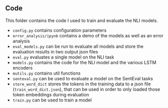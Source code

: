 ## Code

This folder contains the code I used to train and evaluate the NLI models. 

* `config.py` contains configuration parameters
* `error_analysis/ipynb` contains a demo of the models as well as an error analysis
* `eval_models.py` can be run to evaluate all models and store the evaluation results in two output json files
* `eval.py` evaluates a single model on the NLI task
* `models.py` contains the code for the NLI model and the various LSTM encoders
* `mutils.py` contains util functions
* `senteval.py` can be used to evaluate a model on the SentEval tasks
* `store_word_dict` stores the tokens in the training data to a json file (`train_word_dict.json`), that can be used in order to only loaded those token embeddings during evaluation
* `train.py` can be used to train a model